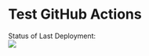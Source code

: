 # Test GitHub Actions

Status of Last Deployment:<br>
<img src="https://github.com/mosiahr/test-gh-actions-aws-lambda/workflows/CI/badge.svg?branch=master">